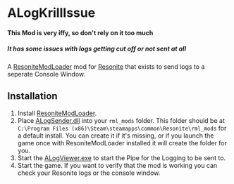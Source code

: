 # ALogKrillIssue

#### This Mod is very iffy, so don't rely on it too much

##### It has some issues with logs getting cut off or not sent at all

A [ResoniteModLoader](https://github.com/resonite-modding-group/ResoniteModLoader) mod for [Resonite](https://resonite.com/) that exists to send logs to a seperate Console Window.

## Installation
1. Install [ResoniteModLoader](https://github.com/resonite-modding-group/ResoniteModLoader).
2. Place [ALogSender.dll](https://github.com/NepuShiro/ALogKrillIssue/releases/latest/download/ALogSender.dll) into your `rml_mods` folder. This folder should be at `C:\Program Files (x86)\Steam\steamapps\common\Resonite\rml_mods` for a default install. You can create it if it's missing, or if you launch the game once with ResoniteModLoader installed it will create the folder for you.
3. Start the [ALogViewer.exe](https://github.com/NepuShiro/ALogKrillIssue/releases/latest/download/ALogViewer.exe) to start the Pipe for the Logging to be sent to. 
4. Start the game. If you want to verify that the mod is working you can check your Resonite logs or the console window.